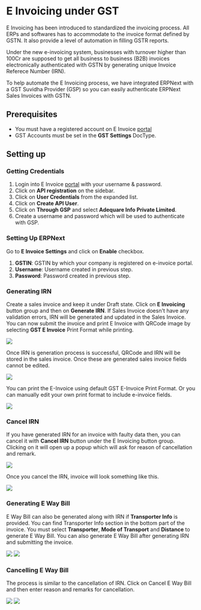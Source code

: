<!-- add-breadcrumbs -->
# E Invoicing under GST

E Invoicing has been introduced to standardized the invoicing process. All ERPs and softwares has to accommodate to the invoice format defined by GSTN. It also provide a level of automation in filling GSTR reports.

Under the new e-invoicing system, businesses with turnover higher than 100Cr are supposed to get all business to business (B2B) invoices electronically authenticated with GSTN by generating unique Invoice Referece Number (IRN).

To help automate the E Invoicing process, we have integrated ERPNext with a GST Suvidha Provider (GSP) so you can easily authenticate ERPNext Sales Invoices with GSTN.

## Prerequisites

- You must have a registered account on E Invoice [portal](https://einvoice1.gst.gov.in/)
- GST Accounts must be set in the **GST Settings** DocType.

## Setting up

### Getting Credentials

1. Login into E Invoice [portal](https://einvoice1.gst.gov.in/) with your username & password.
1. Click on **API registration** on the sidebar.
1. Click on **User Credentials** from the expanded list.
1. Click on **Create API User**.
1. Click on **Through GSP** and select **Adequare Info Private Limited**.
1. Create a username and password which will be used to authenticate with GSP.

### Setting Up ERPNext

Go to **E Invoice Settings** and click on **Enable** checkbox.

1. **GSTIN**: GSTIN by which your company is registered on e-invoice portal.
1. **Username**: Username created in previous step.
1. **Password**: Password created in previous step.

### Generating IRN

Create a sales invoice and keep it under Draft state. Click on **E Invoicing** button group and then on **Generate IRN**. If Sales Invoice doesn't have any validation errors, IRN will be generated and updated in the Sales Invoice. You can now submit the invoice and print E Invoice with QRCode image by selecting **GST E Invoice** Print Format while printing.

<img class="screenshot" src="/docs/assets/img/regional/india/einv_gen_irn_button.png">

Once IRN is generation process is successful, QRCode and IRN will be stored in the sales invoice. Once these are generated sales invoice fields cannot be edited.

<img class="screenshot" src="/docs/assets/img/regional/india/einv_generated_irn.png">

You can print the E-Invoice using default GST E-Invoice Print Format. Or you can manually edit your own print format to include e-invoice fields.

<img class="screenshot" src="/docs/assets/img/regional/india/einv_print_format.png">

### Cancel IRN

If you have generated IRN for an invoice with faulty data then, you can cancel it with **Cancel IRN** button under the E Invoicing button group. Clicking on it will open up a popup which will ask for reason of cancellation and remark.

<img class="screenshot" src="/docs/assets/img/regional/india/einv_cancel_irn_button.png">

Once you cancel the IRN, invoice will look something like this.

<img class="screenshot" src="/docs/assets/img/regional/india/einv_cancelled_irn.png">

### Generating E Way Bill

E Way Bill can also be generated along with IRN if **Transporter Info** is provided. You can find Transporter Info section in the bottom part of the invoice. You must select **Transporter**, **Mode of Transport** and **Distance** to generate E Way Bill. You can also generate E Way Bill after generating IRN and submitting the invoice.

<img class="screenshot" src="/docs/assets/img/regional/india/einv_gen_ewaybill_button.png">

<img class="screenshot" src="/docs/assets/img/regional/india/einv_gen_ewaybill_dialog.png">

### Cancelling E Way Bill

The process is similar to the cancellation of IRN. Click on Cancel E Way Bill and then enter reason and remarks for cancellation.

<img class="screenshot" src="/docs/assets/img/regional/india/einv_cancel_ewaybill_button.png">

<img class="screenshot" src="/docs/assets/img/regional/india/einv_cancelled_ewaybill.png">